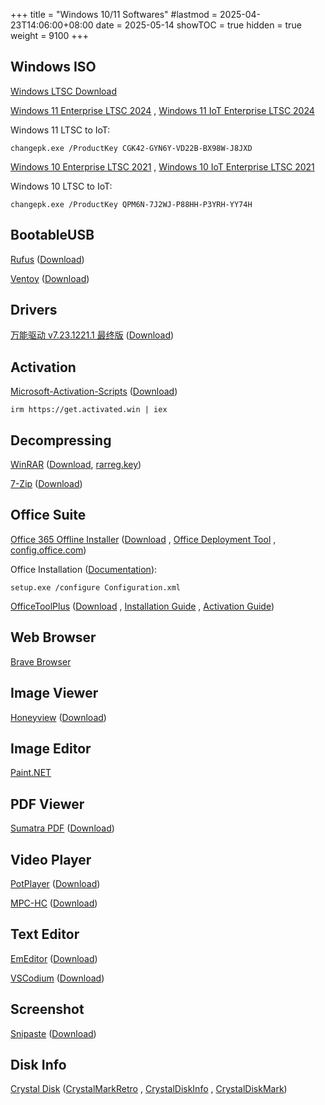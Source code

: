 +++
title       = "Windows 10/11 Softwares"
#lastmod     = 2025-04-23T14:06:00+08:00
date        = 2025-05-14
showTOC     = true
hidden      = true
weight      = 9100
+++

## Windows ISO

[Windows LTSC Download](https://massgrave.dev/windows_ltsc_links)

[Windows 11 Enterprise LTSC 2024](https://drive.massgrave.dev/zh-cn_windows_11_enterprise_ltsc_2024_x64_dvd_cff9cd2d.iso)
, [Windows 11 IoT Enterprise LTSC 2024](https://drive.massgrave.dev/en-us_windows_11_iot_enterprise_ltsc_2024_x64_dvd_f6b14814.iso)

Windows 11 LTSC to IoT:

```
changepk.exe /ProductKey CGK42-GYN6Y-VD22B-BX98W-J8JXD
```

[Windows 10 Enterprise LTSC 2021](https://drive.massgrave.dev/zh-cn_windows_10_enterprise_ltsc_2021_x64_dvd_033b7312.iso)
, [Windows 10 IoT Enterprise LTSC 2021](https://drive.massgrave.dev/en-us_windows_10_iot_enterprise_ltsc_2021_x64_dvd_257ad90f.iso)

Windows 10 LTSC to IoT:

```
changepk.exe /ProductKey QPM6N-7J2WJ-P88HH-P3YRH-YY74H
```

## BootableUSB

[Rufus](https://rufus.ie/en/)
([Download](https://github.com/pbatard/rufus/releases/download/v4.7/rufus-4.7p.exe))

[Ventoy](https://ventoy.net/en/index.html)
([Download](https://ventoy.net/en/download.html))

## Drivers

[万能驱动 v7.23.1221.1 最终版](https://www.yrxitong.com/h-nd-395.html)
([Download](https://yrxitong6-my.sharepoint.cn/:f:/g/personal/yrxitong_com_yrxitong_com/EpDqzY2EVRBKnD1fI3pOi-4BEBocYXSWEKnpjA5Rm9MeIw))

## Activation

[Microsoft-Activation-Scripts](https://github.com/massgravel/Microsoft-Activation-Scripts)
([Download](https://github.com/massgravel/Microsoft-Activation-Scripts/archive/refs/heads/master.zip))

```
irm https://get.activated.win | iex
```

## Decompressing

[WinRAR](https://dl.lancdn.com/landian/soft/winrar/)
([Download](https://dl.lancdn.com/landian/soft/winrar/v7.01_x64_landian.news.exe), [rarreg.key](https://dl.lancdn.com/landian/soft/winrar/rarreg.key))

[7-Zip](https://www.7-zip.org/)
([Download](https://www.7-zip.org/a/7z2409-x64.exe))

## Office Suite

[Office 365 Offline Installer](https://gravesoft.dev/office_c2r_links#chinese-simplified-zh-cn)
([Download](https://officecdn.microsoft.com/db/492350f6-3a01-4f97-b9c0-c7c6ddf67d60/media/zh-cn/O365ProPlusRetail.img)
, [Office Deployment Tool](https://officecdn.microsoft.com/pr/wsus/setup.exe)
, [config.office.com](https://config.office.com/deploymentsettings))

Office Installation ([Documentation](https://gravesoft.dev/office_c2r_custom)):

```
setup.exe /configure Configuration.xml
```

[OfficeToolPlus](https://otp.landian.vip/zh-cn/download.html)
([Download](https://otp.landian.vip/redirect/download.php?type=runtime&arch=x64&site=sdumirror)
, [Installation Guide](https://www.coolhub.top/archives/11)
, [Activation Guide](https://www.coolhub.top/archives/14))

## Web Browser

[Brave Browser](https://github.com/brave/brave-browser/releases/latest)

## Image Viewer

[Honeyview](https://en.bandisoft.com/honeyview/)
([Download](https://en.bandisoft.com/honeyview/dl.php?web))

## Image Editor

[Paint.NET](https://github.com/paintdotnet/release/releases)

## PDF Viewer

[Sumatra PDF](https://www.sumatrapdfreader.org/free-pdf-reader)
([Download](https://www.sumatrapdfreader.org/download-free-pdf-viewer))

## Video Player

[PotPlayer](https://potplayer.daum.net/)
([Download](https://t1.daumcdn.net/potplayer/PotPlayer/Version/Latest/PotPlayerSetup64.exe))

[MPC-HC](https://github.com/clsid2/mpc-hc)
([Download](https://github.com/clsid2/mpc-hc/releases/latest))

## Text Editor

[EmEditor](https://www.emeditor.com/download/)
([Download](https://support.emeditor.com/en/downloads/latest/installer/64))

[VSCodium](https://github.com/brave/brave-browser/releases)
([Download](https://github.com/VSCodium/vscodium/releases/download/1.100.03093/VSCodiumSetup-x64-1.100.03093.exe))

## Screenshot

[Snipaste](https://www.snipaste.com/)
([Download](https://dl.snipaste.com/win-x64))

## Disk Info

[Crystal Disk](https://crystalmark.info/en/download)
([CrystalMarkRetro](https://crystalmark.info/redirect.php?product=CrystalMarkRetro)
, [CrystalDiskInfo](https://crystalmark.info/redirect.php?product=CrystalDiskInfo)
, [CrystalDiskMark](https://crystalmark.info/redirect.php?product=CrystalDiskMark))

